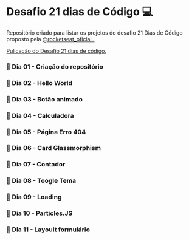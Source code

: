 # Desafio 21 dias de Código 💻
<p>Repositório criado para listar os projetos do desafio 21 Dias de Código proposto pela <a href="https://www.instagram.com/rocketseat_oficial/">@rocketseat_oficial .</a></p>
<p><a href="https://www.instagram.com/p/ChTBg1BpLGU/"> Pulicação do Desafio 21 dias de código.</a></p>

### 📅 Dia 01 - Criação do repositório

### 📅 Dia 02 - Hello World

### 📅 Dia 03 - Botão animado

### 📅 Dia 04 - Calculadora

### 📅 Dia 05 - Página Erro 404

### 📅 Dia 06 - Card Glassmorphism

### 📅 Dia 07 - Contador

### 📅 Dia 08 - Toogle Tema

### 📅 Dia 09 - Loading

### 📅 Dia 10 - Particles.JS

### 📅 Dia 11 - Layoult formulário

